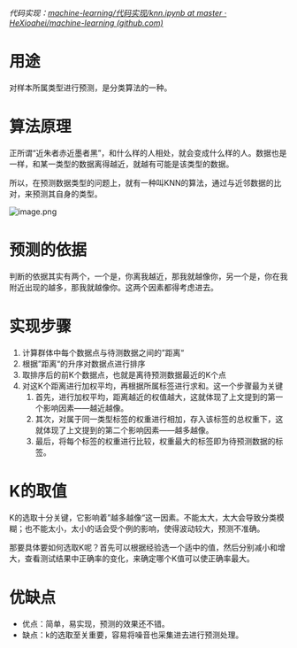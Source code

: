 *代码实现：[machine-learning/代码实现/knn.ipynb at master · HeXioahei/machine-learning (github.com)](https://github.com/HeXioahei/machine-learning/blob/master/%E4%BB%A3%E7%A0%81%E5%AE%9E%E7%8E%B0/knn.ipynb)*

# 用途
对样本所属类型进行预测，是分类算法的一种。

# 算法原理
正所谓“近朱者赤近墨者黑”，和什么样的人相处，就会变成什么样的人。数据也是一样，和某一类型的数据离得越近，就越有可能是该类型的数据。

所以，在预测数据类型的问题上，就有一种叫KNN的算法，通过与近邻数据的比对，来预测其自身的类型。

![image.png](https://youki-1330066034.cos.ap-guangzhou.myqcloud.com/machine-learning/202410122214612.png)


# 预测的依据
判断的依据其实有两个，一个是，你离我越近，那我就越像你，另一个是，你在我附近出现的越多，那我就越像你。这两个因素都得考虑进去。

# 实现步骤
1. 计算群体中每个数据点与待测数据之间的”距离“
2. 根据”距离“的升序对数据点进行排序
3. 取排序后的前K个数据点，也就是离待预测数据最近的K个点
4. 对这K个距离进行加权平均，再根据所属标签进行求和。这一个步骤最为关键
	1. 首先，进行加权平均，距离越近的权值越大，这就体现了上文提到的第一个影响因素——越近越像。
	2. 其次，对属于同一类型标签的权重进行相加，存入该标签的总权重下，这就体现了上文提到的第二个影响因素——越多越像。
	3. 最后，将每个标签的权重进行比较，权重最大的标签即为待预测数据的标签。

# K的取值
K的选取十分关键，它影响着”越多越像“这一因素。不能太大，太大会导致分类模糊；也不能太小，太小的话会受个例的影响，使得波动较大，预测不准确。

那要具体要如何选取K呢？首先可以根据经验选一个适中的值，然后分别减小和增大，查看测试结果中正确率的变化，来确定哪个K值可以使正确率最大。

# 优缺点
* 优点：简单，易实现，预测的效果还不错。
* 缺点：k的选取至关重要，容易将噪音也采集进去进行预测处理。
